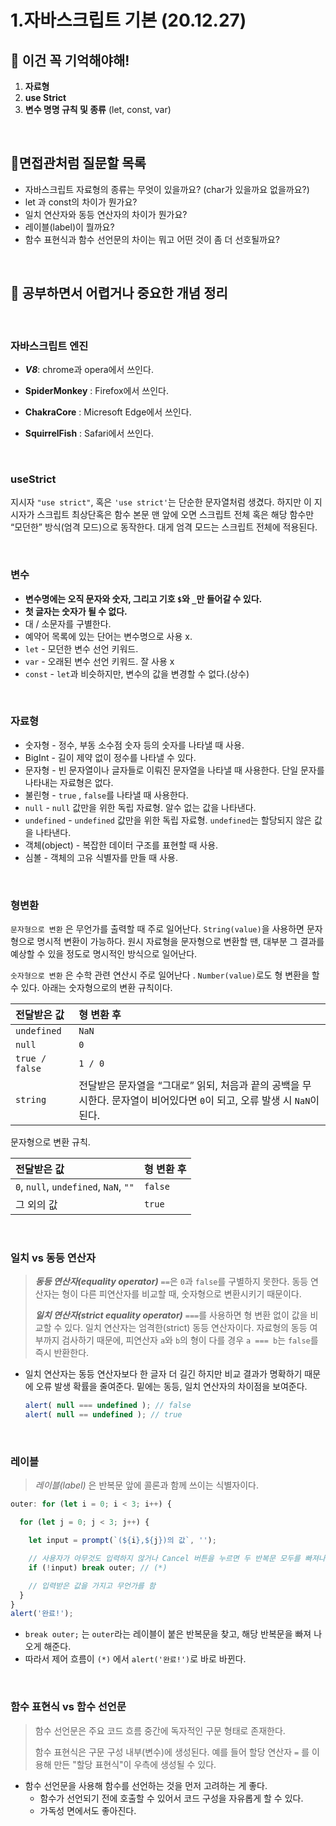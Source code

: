 # 1.자바스크립트 기본 (20.12.27)
## 🔮 이건 꼭 기억해야해!

1. **자료형**
2. **use Strict**
3. **변수 명명 규칙 및 종류** (let, const, var)

<br/>

## 🧐면접관처럼 질문할 목록

- 자바스크립트 자료형의 종류는 무엇이 있을까요? (char가 있을까요 없을까요?)
- let 과 const의 차이가 뭔가요?
- 일치 연산자와 동등 연산자의 차이가 뭔가요?
- 레이블(label)이 뭘까요?
- 함수 표현식과 함수 선언문의 차이는 뭐고 어떤 것이 좀 더 선호될까요?

<br/>

## 👻 공부하면서 어렵거나 중요한 개념 정리

<br/>

 ### 자바스크립트 엔진

- ***V8***: chrome과 opera에서 쓰인다.

- **SpiderMonkey** : Firefox에서 쓰인다.

- **ChakraCore** : Micresoft Edge에서 쓰인다.

- **SquirrelFish** : Safari에서 쓰인다. 

<br/>

### useStrict

지시자 `"use strict"`, 혹은 `'use strict'`는 단순한 문자열처럼 생겼다. 하지만 이 지시자가 스크립트 최상단혹은 함수 본문 맨 앞에 오면 스크립트 전체 혹은 해당 함수만 “모던한” 방식(엄격 모드)으로 동작한다. 대게 엄격 모드는 스크립트 전체에 적용된다.

<br/>

### 변수 

- **변수명에는 오직 문자와 숫자, 그리고 기호 `$`와 `_`만 들어갈 수 있다.**
- **첫 글자는 숫자가 될 수 없다.**
- 대 / 소문자를 구별한다. 
- 예약어 목록에 있는 단어는 변수명으로 사용 x.
- `let` - 모던한 변수 선언 키워드. 
- `var` - 오래된 변수 선언 키워드. 잘 사용 x
- `const` - `let`과 비슷하지만, 변수의 값을 변경할 수 없다.(상수) 

<br/>

### 자료형

- 숫자형 - 정수, 부동 소수점 숫자 등의 숫자를 나타낼 때 사용. 
- BigInt - 길이 제약 없이 정수를 나타낼 수 있다.
- 문자형 - 빈 문자열이나 글자들로 이뤄진 문자열을 나타낼 때 사용한다. 단일 문자를 나타내는 자료형은 없다.
- 불린형 - `true` , `false`를 나타낼 때 사용한다.
- `null` - `null` 값만을 위한 독립 자료형. 알수 없는 값을 나타낸다.
- `undefined` - `undefined` 값만을 위한 독립 자료형. `undefined`는 할당되지 않은 값을 나타낸다.
- 객체(object) - 복잡한 데이터 구조를 표현할 때 사용.
- 심볼 - 객체의 고유 식별자를 만들 때 사용.

<br/>

### 형변환

`문자형으로 변환` 은 무언가를 출력할 때 주로 일어난다. `String(value)`을 사용하면 문자형으로 명시적 변환이 가능하다. 원시 자료형을 문자형으로 변환할 땐, 대부분 그 결과를 예상할 수 있을 정도로 명시적인 방식으로 일어난다.<br/>

`숫자형으로 변환` 은 수학 관련 연산시 주로 일어난다 . `Number(value)`로도 형 변환을 할 수 있다. 아래는 숫자형으로의 변환 규칙이다.

| 전달받은 값    | 형 변환 후                                                   |
| :------------- | :----------------------------------------------------------- |
| `undefined`    | `NaN`                                                        |
| `null`         | `0`                                                          |
| `true / false` | `1 / 0`                                                      |
| `string`       | 전달받은 문자열을 “그대로” 읽되, 처음과 끝의 공백을 무시한다. 문자열이 비어있다면 `0`이 되고, 오류 발생 시 `NaN`이 된다. |

문자형으로 변환 규칙.

| 전달받은 값                           | 형 변환 후 |
| :------------------------------------ | :--------- |
| `0`, `null`, `undefined`, `NaN`, `""` | `false`    |
| 그 외의 값                            | `true`     |

<br/>

### 일치 vs 동등 연산자

> ***동등 연산자(equality operator)*** `==`은 `0`과 `false`를 구별하지 못한다. 동등 연산자는 형이 다른 피연산자를 비교할 때, 숫자형으로 변환시키기 때문이다.
>
> ***일치 연산자(strict equality operator)*** `===`를 사용하면 형 변환 없이 값을 비교할 수 있다. 일치 연산자는 엄격한(strict) 동등 연산자이다. 자료형의 동등 여부까지 검사하기 때문에, 피연산자 `a`와 `b`의 형이 다를 경우 `a === b`는 `false`를 즉시 반환한다.

- 일치 연산자는 동등 연산자보다 한 글자 더 길긴 하지만 비교 결과가 명확하기 때문에 오류 발생 확률을 줄여준다. 밑에는 동등, 일치 연산자의 차이점을 보여준다.

  ```javascript
  alert( null === undefined ); // false
  alert( null == undefined ); // true
  ```

<br/>

### 레이블

> *레이블(label)* 은 반복문 앞에 콜론과 함께 쓰이는 식별자이다.

```javascript
outer: for (let i = 0; i < 3; i++) {

  for (let j = 0; j < 3; j++) {

    let input = prompt(`(${i},${j})의 값`, '');

    // 사용자가 아무것도 입력하지 않거나 Cancel 버튼을 누르면 두 반복문 모두를 빠져나옵니다.
    if (!input) break outer; // (*)

    // 입력받은 값을 가지고 무언가를 함
  }
}
alert('완료!');
```

- `break outer;` 는 `outer`라는 레이블이 붙은 반복문을 찾고, 해당 반복문을 빠져 나오게 해준다.
- 따라서 제어 흐름이 `(*)` 에서 `alert('완료!')`로 바로 바뀐다.

<br/>

### 함수 표현식 vs 함수 선언문

> 함수 선언문은 주요 코드 흐름 중간에 독자적인 구문 형태로 존재한다. 
>
> 함수 표현식은 구문 구성 내부(변수)에 생성된다. 예를 들어 할당 연산자 `=` 를 이용해 만든 "할당 표현식"이 우측에 생성될 수 있다. 

- 함수 선언문을 사용해 함수를 선언하는 것을 먼저 고려하는 게 좋다.
  - 함수가 선언되기 전에 호출할 수 있어서 코드 구성을 자유롭게 할 수 있다.
  - 가독성 면에서도 좋아진다.